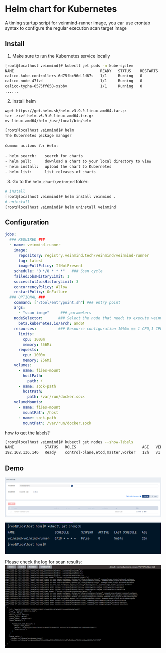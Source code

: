 # Helm chart for Kubernetes

A timing startup script for veinmind-runner image, you can use crontab syntax to configure the regular execution scan target image
## Install 
1. Make sure to run the Kubernetes service locally
```bash
[root@localhost veinmind]# kubectl get pods -n kube-system
NAME                                       READY   STATUS    RESTARTS   AGE
calico-kube-controllers-6d75fbc96d-2d67s   1/1     Running   0          48m
calico-node-47fzd                          1/1     Running   0          48m
calico-typha-6576ff658-xsbbv               1/1     Running   0          48m
......
```
2. Install helm
```
wget https://get.helm.sh/helm-v3.9.0-linux-amd64.tar.gz
tar -zxvf helm-v3.9.0-linux-amd64.tar.gz
mv linux-amd64/helm /usr/local/bin/helm
```

```bash
[root@localhost veinmind]# helm
The Kubernetes package manager

Common actions for Helm:

- helm search:    search for charts
- helm pull:      download a chart to your local directory to view
- helm install:   upload the chart to Kubernetes
- helm list:      list releases of charts
```

3. Go to the `helm_chart\veinmind` folder:
```bash
# install
[root@localhost veinmind]# helm install veinmind .
# uninstall
[root@localhost veinmind]# helm uninstall veinmind
```

## Configuration
```yaml
jobs:
  ### REQUIRED ###
  - name: veinmind-runner
    image:
      repository: registry.veinmind.tech/veinmind/veinmind-runner
      tag: latest
      imagePullPolicy: IfNotPresent
    schedule: "0 */8 * * *"   ### Scan cycle
    failedJobsHistoryLimit: 1
    successfulJobsHistoryLimit: 3
    concurrencyPolicy: Allow
    restartPolicy: OnFailure
  ### OPTIONAL ###
    command: ["/tool/entrypoint.sh"] ### entry point
    args:
      - "scan image"     ### parameters
    nodeSelector:       ### Select the node that needs to execute veinmind according to the label, Select nodes by name via nodeName
      beta.kubernetes.io/arch: amd64
    resources:          ### Resource configuration 1000m == 1 CPU,1 CPU unit is equivalent to 1 physical CPU core, or 1 virtual core
      limits:
        cpu: 1000m
        memory: 256Mi
      requests:
        cpu: 1000m
        memory: 256Mi
    volumes:
      - name: files-mount
        hostPath:
          path: /
      - name: sock-path
        hostPath:
          path: /var/run/docker.sock
    volumeMounts:
      - name: files-mount
        mountPath: /host
      - name: sock-path
        mountPath: /var/run/docker.sock
```
how to get the labels?
```bash
[root@localhost veinmind]# kubectl get nodes --show-labels 
NAME              STATUS   ROLES                              AGE   VERSION    LABELS
192.168.136.146   Ready    control-plane,etcd,master,worker   12h   v1.22.10   beta.kubernetes.io/arch=amd64,beta.kubernetes.io/os=linux,kubernetes.io/arch=amd64,kubernetes.io/hostname=192.168.136.146,kubernetes.io/os=linux,node-role.kubernetes.io/control-plane=,node-role.kubernetes.io/etcd=,node-role.kubernetes.io/master=,node-role.kubernetes.io/worker=,node.kubernetes.io/exclude-from-external-load-balancers=
```

## Demo
![img.png](img/KuboardView.png)

![img.png](img/kubctl.png)

Please check the log for scan results:
![img.png](img/logs.png)